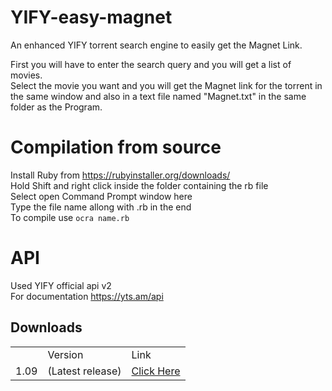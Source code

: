 # YIFY-easy-magnet
An enhanced YIFY torrent search engine to easily get the Magnet Link.

First you will have to enter the search query and you will get a list of movies. <br>
Select the movie you want and you will get the Magnet link for the torrent in the same window and also in a text file named "Magnet.txt" in the same folder as the Program.


# Compilation from source
Install Ruby from https://rubyinstaller.org/downloads/ <br>
Hold Shift and right click inside the folder containing the rb file <br>
Select open Command Prompt window here <br>
Type the file name allong with .rb in the end <br>
To compile use `ocra name.rb`

# API
Used YIFY official api v2<br>
For documentation https://yts.am/api


<h2>Downloads</h2>
<table>
<th>
  <td>
  Version
  </td>
<td>Link</td>
</th>
<tr>
<td>1.09</td>
<td>(Latest release)</td>
  <td>
  <a href="https://github.com/rishav394/YIFY-easy-magnet/releases/download/v1%2C3/YIFY.exe">Click Here</a>
  </td>
</tr>
</table>
